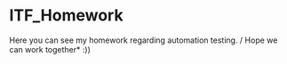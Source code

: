 # ITF_Homework
Here you can see my homework regarding automation testing. / Hope we can work together* :))
